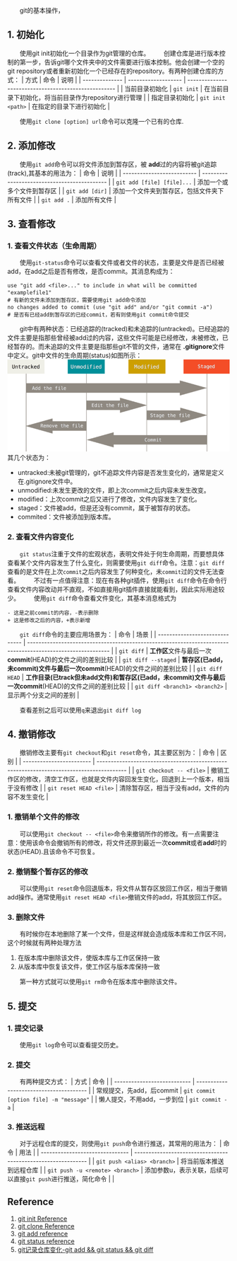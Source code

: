 &emsp;&emsp;git的基本操作，
## 1. 初始化
&emsp;&emsp;使用git init初始化一个目录作为git管理的仓库。
&emsp;&emsp;创建仓库是进行版本控制的第一步，告诉git哪个文件夹中的文件需要进行版本控制。他会创建一个空的git repository或者重新初始化一个已经存在的repository。有两种创建仓库的方式：
| 方式           | 命令                | 说明                                                 |
| -------------- | ------------------- | ---------------------------------------------------- |
| 当前目录初始化 | `git init`          | 在当前目录下初始化，将当前目录作为repository进行管理 |
| 指定目录初始化 | ` git init <path> ` | 在指定的目录下进行初始化                             |

&emsp;&emsp;使用`git clone [option] url`命令可以克隆一个已有的仓库.

## 2. 添加修改
&emsp;&emsp;使用`git add`命令可以将文件添加到暂存区，被 **add**过的内容将被git追踪(track),其基本的用法为：
| 命令                       | 说明                                         |
| -------------------------- | -------------------------------------------- |
| `git add [file] [file]...` | 添加一个或多个文件到暂存区                   |
| `git add [dir]`            | 添加一个文件夹到暂存区，包括文件夹下所有文件 |
| `git add .`                | 添加所有文件                                 |

## 3. 查看修改
### 1. 查看文件状态（生命周期）
&emsp;&emsp;使用`git-status`命令可以查看文件或者文件的状态，主要是文件是否已经被add，在add之后是否有修改，是否commit。其消息构成为：
```
use "git add <file>..." to include in what will be committed
"examplefile1"
# 有新的文件未添加到暂存区，需要使用git add命令添加
no changes added to commit (use "git add" and/or "git commit -a")
# 是否有已经add到暂存区的已经commit，若有则使用git commit命令提交
```
&emsp;&emsp;git中有两种状态：已经追踪的(tracked)和未追踪的(untracked)。已经追踪的文件主要是指那些曾经被add过的内容，这些文件可能是已经修改，未被修改，已经暂存的。而未追踪的文件主要是指那些git不管的文件，通常在 **.gitignore**文件中定义。git中文件的生命周期(status)如图所示：
![git文件生命周期](../../picture/lifecycle.png)
其几个状态为：
- untracked:未被git管理的，git不追踪文件内容是否发生变化的，通常是定义在.gitignore文件中。
- unmodified:未发生更改的文件，即上次commit之后内容未发生改变。
- modified：上次commit之后又进行了修改，文件内容发生了变化。
- staged：文件被add，但是还没有commit，属于被暂存的状态。
- commited：文件被添加到版本库。
### 2. 查看文件内容变化
&emsp;&emsp;`git status`注重于文件的宏观状态，表明文件处于何生命周期，而要想具体查看某个文件内容发生了什么变化，则需要使用`git diff`命令。注意：`git diff`查看的是文件在上次`commit`之后内容发生了何种变化，未`commit`过的文件无法查看。
&emsp;&emsp;不过有一点值得注意：现在有各种git插件，使用`git diff`命令在命令行查看文件内容改动并不直观，不如直接用git插件直接就能看到，因此实际用途较少。
&emsp;&emsp;使用`git diff`命令查看文件变化，其基本消息格式为
```
- 这是之前commit的内容，-表示删除
+ 这是修改之后的内容，+表示新增
```
&emsp;&emsp;`git diff`命令的主要应用场景为：
| 命令                           | 场景                                                                                                        |
| ------------------------------ | ----------------------------------------------------------------------------------------------------------- |
| `git diff`                     | **工作区**文件与最后一次**commit**(HEAD)的文件之间的差别比较                                                |
| `git diff --staged`            | **暂存区(已add，未commit)**文件与最后一次**commit**(HEAD)的文件之间的差别比较                               |
| `git diff HEAD`                | **工作目录(已track但未add文件)和暂存区(已add，未commit)**文件与最后一次**commit**(HEAD)的文件之间的差别比较 |
| `git diff <branch1> <branch2>` | 显示两个分支之间的差别                                                                                      |

&emsp;&emsp;查看差别之后可以使用`q`来退出`git diff log`
## 4. 撤销修改
&emsp;&emsp;撤销修改主要有`git checkout`和`git reset`命令，其主要区别为：
| 命令                     | 区别                                                                                     |
| ------------------------ | ---------------------------------------------------------------------------------------- |
| `git checkout -- <file>` | 撤销工作区的修改，清空工作区，也就是文件内容回发生变化，回退到上一个版本，相当于没有修改 |
| `git reset HEAD <file>`  | 清除暂存区，相当于没有add，文件的内容不发生变化                                          |

### 1. 撤销单个文件的修改
&emsp;&emsp;可以使用`git checkout -- <file>`命令来撤销所作的修改。有一点需要注意：使用该命令会撤销所有的修改，将文件还原到最近一次**commit**或者**add**时的状态(HEAD).且该命令不可恢复。
### 2. 撤销整个暂存区的修改
&emsp;&emsp;可以使用`git reset`命令回退版本，将文件从暂存区放回工作区，相当于撤销add操作。通常使用`git reset HEAD <file>`撤销文件的add，将其放回工作区。
### 3. 删除文件
&emsp;&emsp;有时候你在本地删除了某一个文件，但是这样就会造成版本库和工作区不同，这个时候就有两种处理方法
1. 在版本库中删除该文件，使版本库与工作区保持一致
2. 从版本库中恢复该文件，使工作区与版本库保持一致

&emsp;&emsp;第一种方式就可以使用`git rm`命令在版本库中删除该文件。
## 5. 提交
### 1. 提交记录
&emsp;&emsp;使用`git log`命令可以查看提交历史。
### 2. 提交
&emsp;&emsp;有两种提交方式：
| 方式                        | 命令                                    |
| --------------------------- | --------------------------------------- |
| 常规提交，先add，后commit   | `git commit [option file] -m "message"` |
| 懒人提交，不用add，一步到位 | `git commit -a`                         |

### 3. 推送远程
&emsp;&emsp;对于远程仓库的提交，则使用`git push`命令进行推送，其常用的用法为：
| 命令                            | 用法                                                          |
| ------------------------------- | ------------------------------------------------------------- |
| `git push <alias> <branch>`     | 将当前版本推送到远程仓库                                      |
| `git push -u <remote> <branch>` | 添加参数u，表示关联，后续可以直接`git push`进行推送，简化命令 |  |
## Reference
1. [git init Reference](https://git-scm.com/docs/git-init)
2. [git clone Reference](https://git-scm.com/docs/git-clone)
3. [git add reference](https://git-scm.com/docs/git-add)
4. [git status reference](https://git-scm.com/docs/git-status)
5. [git记录仓库变化-git add && git status && git diff](https://git-scm.com/book/en/v2/Git-Basics-Recording-Changes-to-the-Repository)